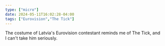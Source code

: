 ```yaml
---
type: ["micro"]
date: 2024-05-11T16:02:28-04:00
tags: ["Eurovision","The Tick"]
---
```

The costume of Latvia's Eurovision contestant reminds me of The Tick, and I can't take him seriously.
